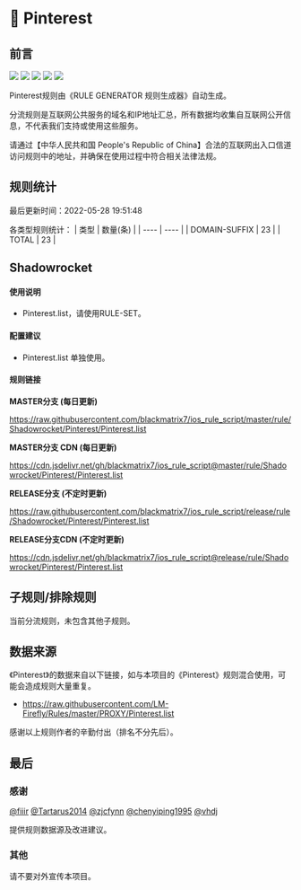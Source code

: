 # 🧸 Pinterest

## 前言

![](https://shields.io/badge/-移除重复规则-ff69b4) ![](https://shields.io/badge/-DOMAIN与DOMAIN--SUFFIX合并-green) ![](https://shields.io/badge/-DOMAIN--SUFFIX间合并-critical) ![](https://shields.io/badge/-DOMAIN--SUFFIX与DOMAIN--KEYWORD合并-blue) ![](https://shields.io/badge/-IP--CIDR(6)合并-blueviolet) 

Pinterest规则由《RULE GENERATOR 规则生成器》自动生成。

分流规则是互联网公共服务的域名和IP地址汇总，所有数据均收集自互联网公开信息，不代表我们支持或使用这些服务。

请通过【中华人民共和国 People's Republic of China】合法的互联网出入口信道访问规则中的地址，并确保在使用过程中符合相关法律法规。

## 规则统计

最后更新时间：2022-05-28 19:51:48

各类型规则统计：
| 类型 | 数量(条)  | 
| ---- | ----  |
| DOMAIN-SUFFIX | 23  | 
| TOTAL | 23  | 


## Shadowrocket 

#### 使用说明
- Pinterest.list，请使用RULE-SET。

#### 配置建议
- Pinterest.list 单独使用。

#### 规则链接
**MASTER分支 (每日更新)**

https://raw.githubusercontent.com/blackmatrix7/ios_rule_script/master/rule/Shadowrocket/Pinterest/Pinterest.list

**MASTER分支 CDN (每日更新)**

https://cdn.jsdelivr.net/gh/blackmatrix7/ios_rule_script@master/rule/Shadowrocket/Pinterest/Pinterest.list

**RELEASE分支 (不定时更新)**

https://raw.githubusercontent.com/blackmatrix7/ios_rule_script/release/rule/Shadowrocket/Pinterest/Pinterest.list

**RELEASE分支CDN (不定时更新)**

https://cdn.jsdelivr.net/gh/blackmatrix7/ios_rule_script@release/rule/Shadowrocket/Pinterest/Pinterest.list

## 子规则/排除规则


当前分流规则，未包含其他子规则。

## 数据来源

《Pinterest》的数据来自以下链接，如与本项目的《Pinterest》规则混合使用，可能会造成规则大量重复。

- https://raw.githubusercontent.com/LM-Firefly/Rules/master/PROXY/Pinterest.list


感谢以上规则作者的辛勤付出（排名不分先后）。

## 最后

### 感谢

[@fiiir](https://github.com/fiiir) [@Tartarus2014](https://github.com/Tartarus2014) [@zjcfynn](https://github.com/zjcfynn) [@chenyiping1995](https://github.com/chenyiping1995) [@vhdj](https://github.com/vhdj)

提供规则数据源及改进建议。

### 其他

请不要对外宣传本项目。